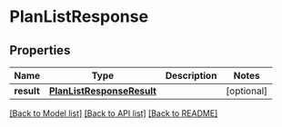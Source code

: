 # PlanListResponse

## Properties
Name | Type | Description | Notes
------------ | ------------- | ------------- | -------------
**result** | [**PlanListResponseResult**](PlanListResponseResult.md) |  | [optional] 

[[Back to Model list]](../README.md#documentation-for-models) [[Back to API list]](../README.md#documentation-for-api-endpoints) [[Back to README]](../README.md)

